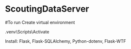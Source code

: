 # ScoutingDataServer

#To run
Create virtual environment

.venv\Scripts\Activate

Install: Flask, Flask-SQLAlchemy, Python-dotenv, Flask-WTF